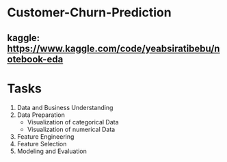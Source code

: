 # Customer-Churn-Prediction

## kaggle: https://www.kaggle.com/code/yeabsiratibebu/notebook-eda

# Tasks
1. Data and Business Understanding
2. Data Preparation
   - Visualization of categorical Data
   - Visualization of numerical Data
3. Feature Engineering
4. Feature Selection
5. Modeling and Evaluation

